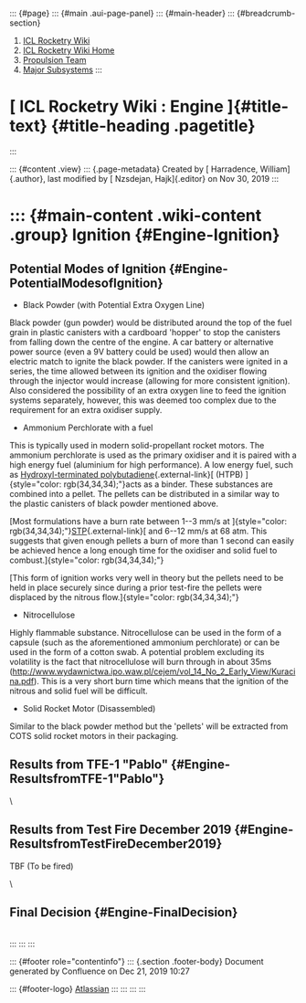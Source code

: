 ::: {#page}
::: {#main .aui-page-panel}
::: {#main-header}
::: {#breadcrumb-section}
1.  [ICL Rocketry Wiki](index.html)
2.  [ICL Rocketry Wiki Home](ICL-Rocketry-Wiki-Home_142270843.html)
3.  [Propulsion Team](Propulsion-Team_142270885.html)
4.  [Major Subsystems](Major-Subsystems_142273528.html)
:::

[ ICL Rocketry Wiki : Engine ]{#title-text} {#title-heading .pagetitle}
===========================================
:::

::: {#content .view}
::: {.page-metadata}
Created by [ Harradence, William]{.author}, last modified by [ Nzsdejan,
Hajk]{.editor} on Nov 30, 2019
:::

::: {#main-content .wiki-content .group}
Ignition {#Engine-Ignition}
========

Potential Modes of Ignition {#Engine-PotentialModesofIgnition}
---------------------------

-   Black Powder (with Potential Extra Oxygen Line)

Black powder (gun powder) would be distributed around the top of the
fuel grain in plastic canisters with a cardboard \'hopper\' to stop the
canisters from falling down the centre of the engine. A car battery or
alternative power source (even a 9V battery could be used) would then
allow an electric match to ignite the black powder. If the canisters
were ignited in a series, the time allowed between its ignition and the
oxidiser flowing through the injector would increase (allowing for more
consistent ignition). Also considered the possibility of an extra oxygen
line to feed the ignition systems separately, however, this was deemed
too complex due to the requirement for an extra oxidiser supply.

-   Ammonium Perchlorate with a fuel

This is typically used in modern solid-propellant rocket motors. The
ammonium perchlorate is used as the primary oxidiser and it is paired
with a high energy fuel (aluminium for high performance). A low energy
fuel, such as [Hydroxyl-terminated
polybutadiene](https://en.wikipedia.org/wiki/Hydroxyl-terminated_polybutadiene){.external-link}[ (HTPB) ]{style="color: rgb(34,34,34);"}acts
as a binder. These substances are combined into a pellet. The pellets
can be distributed in a similar way to the plastic canisters of black
powder mentioned above.

[Most formulations have a burn rate between 1--3 mm/s
at ]{style="color: rgb(34,34,34);"}[STP](https://en.wikipedia.org/wiki/Standard_conditions_for_temperature_and_pressure "Standard conditions for temperature and pressure"){.external-link}[ and
6--12 mm/s at 68 atm. This suggests that given enough pellets a burn of
more than 1 second can easily be achieved hence a long enough time for
the oxidiser and solid fuel to combust.]{style="color: rgb(34,34,34);"}

[This form of ignition works very well in theory but the pellets need to
be held in place securely since during a prior test-fire the pellets
were displaced by the nitrous flow.]{style="color: rgb(34,34,34);"}

-   Nitrocellulose

Highly flammable substance. Nitrocellulose can be used in the form of a
capsule (such as the aforementioned ammonium perchlorate) or can be used
in the form of a cotton swab. A potential problem excluding its
volatility is the fact that nitrocellulose will burn through in about
35ms
(<http://www.wydawnictwa.ipo.waw.pl/cejem/vol_14_No_2_Early_View/Kuracina.pdf>).
This is a very short burn time which means that the ignition of the
nitrous and solid fuel will be difficult.

-   Solid Rocket Motor (Disassembled)

Similar to the black powder method but the \'pellets\' will be extracted
from COTS solid rocket motors in their packaging.

Results from TFE-1 \"Pablo\" {#Engine-ResultsfromTFE-1\"Pablo\"}
----------------------------

\

Results from Test Fire December 2019 {#Engine-ResultsfromTestFireDecember2019}
------------------------------------

TBF (To be fired)

\

Final Decision {#Engine-FinalDecision}
--------------

\
:::
:::
:::

::: {#footer role="contentinfo"}
::: {.section .footer-body}
Document generated by Confluence on Dec 21, 2019 10:27

::: {#footer-logo}
[Atlassian](http://www.atlassian.com/)
:::
:::
:::
:::
